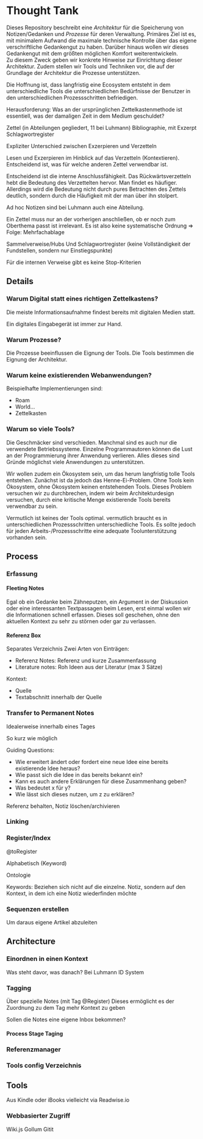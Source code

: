 # Thought Tank

Dieses Repository beschreibt eine _Architektur_ für die Speicherung von Notizen/Gedanken und _Prozesse_ für deren Verwaltung.
Primäres Ziel ist es, mit minimalem Aufwand die maximale technische Kontrolle über das eigene verschriftliche Gedankengut zu haben.
Darüber hinaus wollen wir dieses Gedankengut mit dem größten möglichen Komfort weiterentwickeln.  
Zu diesem Zweck geben wir konkrete Hinweise zur Einrichtung dieser Architektur.
Zudem stellen wir Tools und Techniken vor, die auf der Grundlage der Architektur die Prozesse unterstützen.

Die Hoffnung ist, dass langfristig eine Ecosystem entsteht in dem unterschiedliche Tools die unterschiedlichen Bedürfnisse der Benutzer in den unterschiedlichen Prozessschritten befriedigen.

Herausforderung: Was an der ursprünglichen Zettelkastenmethode ist essentiell, was der damaligen Zeit in dem Medium geschuldet?

Zettel (in Abteilungen gegliedert, 11 bei Luhmann)
Bibliographie, mit Exzerpt
Schlagwortregister

Expliziter Unterschied zwischen Exzerpieren und Verzetteln

Lesen und Exzerpieren im Hinblick auf das Verzetteln (Kontextieren). Entscheidend ist, was für welche anderen Zettel verwendbar ist.

Entscheidend ist die interne Anschlussfähigkeit. Das Rückwärtsverzetteln hebt die Bedeutung des Verzettelten hervor. Man findet es häufiger. Allerdings wird die Bedeutung nicht durch pures Betrachten des Zettels deutlich, sondern durch die Häufigkeit mit der man über ihn stolpert.

Ad hoc Notizen sind bei Luhmann auch eine Abteilung.

Ein Zettel muss nur an der vorherigen anschließen, ob er noch zum Oberthema passt ist irrelevant. Es ist also keine systematische Ordnung => Folge: Mehrfachablage

 Sammelverweise/Hubs
 Und Schlagwortregister (keine Vollständigkeit der Fundstellen, sondern nur Einstiegspunkte) 

Für die internen Verweise gibt es keine Stop-Kriterien

## Details

### Warum Digital statt eines richtigen Zettelkastens?

Die meiste Informationsaufnahme findest bereits mit digitalen Medien statt.

Ein digitales Eingabegerät ist immer zur Hand.

### Warum Prozesse?

Die Prozesse beeinflussen die Eignung der Tools. 
Die Tools bestimmen die Eignung der Architektur.

### Warum keine existierenden Webanwendungen?
Beispielhafte Implementierungen sind:
- Roam
- World...
- Zettelkasten

### Warum so viele Tools?

Die Geschmäcker sind verschieden. 
Manchmal sind es auch nur die verwendete Betriebssysteme.
Einzelne Programmautoren können die Lust an der Programmierung ihrer Anwendung verlieren.
Alles dieses sind Gründe möglichst viele Anwendungen zu unterstützen.

Wir wollen zudem ein Ökosystem sein, um das herum langfristig tolle Tools entstehen.
Zunächst ist da jedoch das Henne-Ei-Problem.
Ohne Tools kein Ökosystem, ohne Ökosystem keinen entstehenden Tools.
Dieses Problem versuchen wir zu durchbrechen, indem wir beim Architekturdesign versuchen, durch eine kritische Menge existierende Tools bereits verwendbar zu sein.

Vermutlich ist keines der Tools optimal.
vermutlich braucht es in unterschiedlichen Prozessschritten unterschiedliche Tools.
Es sollte jedoch für jeden Arbeits-/Prozessschritte eine adequate Toolunterstützung vorhanden sein.

## Process

### Erfassung

#### Fleeting Notes

Egal ob ein Gedanke beim Zähneputzen, ein Argument in der Diskussion oder eine interessanten Textpassagen beim Lesen, erst einmal wollen wir die Informationen schnell erfassen.
Dieses soll geschehen, ohne den aktuellen Kontext zu sehr zu störnen oder gar zu verlassen.

#### Referenz Box
Separates Verzeichnis
Zwei Arten von Einträgen:
- Referenz Notes: Referenz und kurze Zusammenfassung
- Literature notes: Roh Ideen aus der Literatur (max 3 Sätze)

Kontext:
- Quelle
- Textabschnitt innerhalb der Quelle

### Transfer to Permanent Notes

Idealerweise innerhalb eines Tages

So kurz wie möglich

Guiding Questions:
- Wie erweitert ändert oder fordert eine neue Idee eine bereits existierende Idee heraus?
- Wie passt sich die Idee in das bereits bekannt ein?
- Kann es auch andere Erklärungen für diese Zusammenhang geben?
- Was bedeutet x für y?
- Wie lässt sich dieses nutzen, um z zu erklären?

Referenz behalten, Notiz löschen/archivieren

### Linking

### Register/Index

@toRegister

Alphabetisch (Keyword)

Ontologie

Keywords: Beziehen sich nicht auf die einzelne. Notiz, sondern auf den Kontext, in dem ich eine Notiz wiederfinden möchte

### Sequenzen erstellen

Um daraus eigene Artikel abzuleiten




## Architecture
### Einordnen in einen Kontext
Was steht davor, was danach?
Bei Luhmann ID System
### Tagging
Über spezielle Notes (mit Tag @Register)
Dieses ermöglicht es der Zuordnung zu dem Tag mehr Kontext zu geben

Sollen die Notes eine eigene Inbox bekommen?

#### Process Stage Taging


### Referenzmanager


### Tools config Verzeichnis 

## Tools

Aus Kindle oder iBooks vielleicht via Readwise.io

### Webbasierter Zugriff
Wiki.js
Gollum
Gitit
